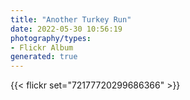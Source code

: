 ```yaml
---
title: "Another Turkey Run"
date: 2022-05-30 10:56:19
photography/types:
- Flickr Album
generated: true
---
```



{{< flickr set="72177720299686366" >}}
